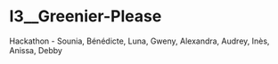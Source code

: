 # I3__Greenier-Please
Hackathon - Sounia, Bénédicte, Luna, Gweny, Alexandra, Audrey, Inès, Anissa, Debby
